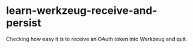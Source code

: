 learn-werkzeug-receive-and-persist
==================================

Checking how easy it is to receive an OAuth token into Werkzeug and quit.
